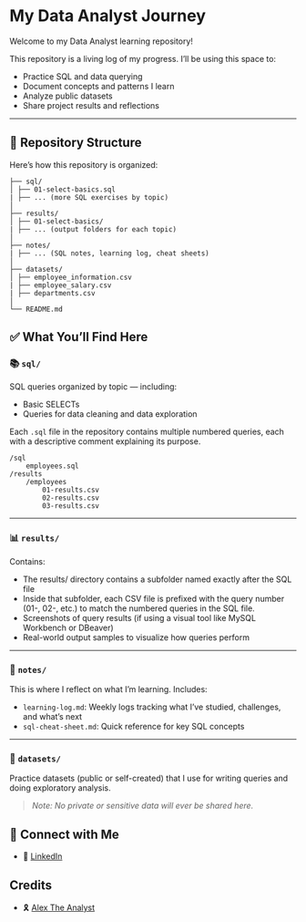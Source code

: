# My Data Analyst Journey


Welcome to my Data Analyst learning repository!

This repository is a living log of my progress. I’ll be using this space to:
- Practice SQL and data querying
- Document concepts and patterns I learn
- Analyze public datasets
- Share project results and reflections

---

## 📁 Repository Structure

Here’s how this repository is organized:

```data-analyst/
├── sql/
│ ├── 01-select-basics.sql
| ├── ... (more SQL exercises by topic)
│
├── results/
│ ├── 01-select-basics/
| ├── ... (output folders for each topic)
│
├── notes/
| ├── ... (SQL notes, learning log, cheat sheets)
│
├── datasets/
│ ├── employee_information.csv
| ├── employee_salary.csv
| ├── departments.csv
│
└── README.md
```


## ✅ What You’ll Find Here

### 📚 `sql/`
SQL queries organized by topic — including:
- Basic SELECTs
- Queries for data cleaning and data exploration

Each `.sql` file in the repository contains multiple numbered queries, each with a descriptive comment explaining its purpose.

```
/sql
    employees.sql
/results
    /employees
        01-results.csv
        02-results.csv
        03-results.csv
```

---

### 📊 `results/`
Contains:
- The results/ directory contains a subfolder named exactly after the SQL file
- Inside that subfolder, each CSV file is prefixed with the query number (01-, 02-, etc.) to match the numbered queries in the SQL file.
- Screenshots of query results (if using a visual tool like MySQL Workbench or DBeaver)
- Real-world output samples to visualize how queries perform

---

### 🧠 `notes/`
This is where I reflect on what I’m learning. Includes:
- `learning-log.md`: Weekly logs tracking what I’ve studied, challenges, and what’s next
- `sql-cheat-sheet.md`: Quick reference for key SQL concepts

---

### 📁 `datasets/`
Practice datasets (public or self-created) that I use for writing queries and doing exploratory analysis.
> *Note: No private or sensitive data will ever be shared here.*


## 🔗 Connect with Me

- 💼 [LinkedIn](https://www.linkedin.com/in/grecia-bueno-57a07512a/)

## Credits
- 🎗️ [Alex The Analyst](https://www.youtube.com/watch?v=wQQR60KtnFY&t=9845s)
